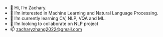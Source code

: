 - 👋 Hi, I’m Zachary.
- 👀 I’m interested in Machine Learning and Natural Language Processing.
- 🌱 I’m currently learning CV, NLP, VQA and ML.
- 💞️ I’m looking to collaborate on NLP project
- 📫 zacharyzhang2022@gmail.com

<!---
ZacharyZhang-2022/ZacharyZhang-2022 is a ✨ special ✨ repository because its `README.md` (this file) appears on your GitHub profile.
You can click the Preview link to take a look at your changes.
--->
